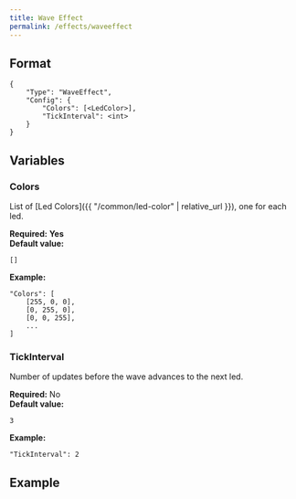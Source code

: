 ```yaml
---
title: Wave Effect
permalink: /effects/waveeffect
---
```


## Format

~~~
{
    "Type": "WaveEffect",
    "Config": {
        "Colors": [<LedColor>],
        "TickInterval": <int>
    }
}
~~~

## Variables

### Colors
<div class="variable-block" markdown="block">

List of [Led Colors]({{ "/common/led-color" | relative_url }}), one for each led.

**Required:** **Yes**<br>
**Default value:**
~~~
[]
~~~
**Example:**
~~~
"Colors": [
    [255, 0, 0],
    [0, 255, 0],
    [0, 0, 255],
    ...
]
~~~

</div>

### TickInterval
<div class="variable-block" markdown="block">

Number of updates before the wave advances to the next led.

**Required:** No<br>
**Default value:**
~~~
3
~~~
**Example:**
~~~
"TickInterval": 2
~~~

</div>

## Example

~~~
~~~